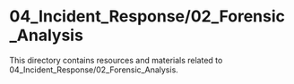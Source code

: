 # 04_Incident_Response/02_Forensic_Analysis
This directory contains resources and materials related to 04_Incident_Response/02_Forensic_Analysis.

